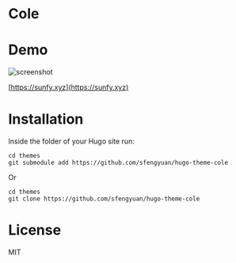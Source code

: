 # Cole

# Demo
![screenshot](https://raw.githubusercontent.com/sfengyuan/hugo-theme-cole/master/images/screenshot.png)


[https://sunfy.xyz](https://sunfy.xyz)

# Installation
Inside the folder of your Hugo site run:

```
cd themes
git submodule add https://github.com/sfengyuan/hugo-theme-cole
```
Or
```
cd themes
git clone https://github.com/sfengyuan/hugo-theme-cole
```

# License
MIT
